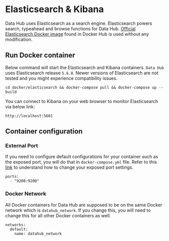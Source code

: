 # Elasticsearch & Kibana

Data Hub uses Elasticsearch as a search engine. Elasticsearch powers search, typeahead and browse functions for Data Hub.
[Official Elasticsearch Docker image](https://hub.docker.com/_/elasticsearch) found in Docker Hub is used without 
any modification.

## Run Docker container
Below command will start the Elasticsearch and Kibana containers. `Data Hub` uses Elasticsearch release `5.6.8`. Newer
versions of Elasticsearch are not tested and you might experience compatibility issues.
```
cd docker/elasticsearch && docker-compose pull && docker-compose up --build
```
You can connect to Kibana on your web browser to monitor Elasticsearch via below link:
```
http://localhost:5601
```

## Container configuration
### External Port
If you need to configure default configurations for your container such as the exposed port, you will do that in
`docker-compose.yml` file. Refer to this [link](https://docs.docker.com/compose/compose-file/#ports) to understand
how to change your exposed port settings.
```
ports:
  - "9200:9200"
```

### Docker Network
All Docker containers for Data Hub are supposed to be on the same Docker network which is `datahub_network`. 
If you change this, you will need to change this for all other Docker containers as well.
```
networks:
  default:
    name: datahub_network
```